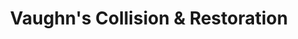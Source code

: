 ---
title: "Vaughn's Collision & Restoration"
url: /norristown/vaughns-collision-and-restoration/
shop: car repair
---